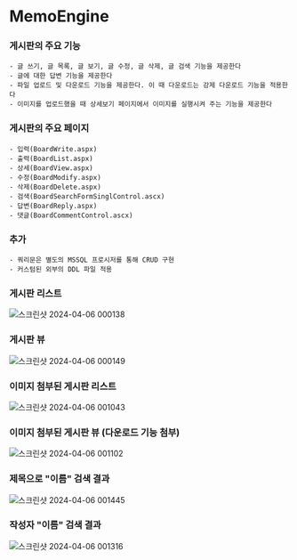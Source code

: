 # MemoEngine

### 게시판의 주요 기능
```
- 글 쓰기, 글 목록, 글 보기, 글 수정, 글 삭제, 글 검색 기능을 제공한다
- 글에 대한 답변 기능을 제공한다
- 파일 업로드 및 다운로드 기능을 제공한다. 이 때 다운로드는 강제 다운로드 기능을 적용한다
- 이미지를 업로드했을 때 상세보기 페이지에서 이미지를 실행시켜 주는 기능을 제공한다
```

### 게시판의 주요 페이지
```
- 입력(BoardWrite.aspx)
- 출력(BoardList.aspx)
- 상세(BoardView.aspx)
- 수정(BoardModify.aspx)
- 삭제(BoardDelete.aspx)
- 검색(BoardSearchFormSinglControl.ascx)
- 답변(BoardReply.aspx)
- 댓글(BoardCommentControl.ascx)
```

### 추가
```
- 쿼리문은 별도의 MSSQL 프로시저를 통해 CRUD 구현
- 커스텀된 외부의 DDL 파일 적용  
```

### 게시판 리스트
![스크린샷 2024-04-06 000138](https://github.com/gusrl6394/MemoEngine/assets/20663508/43e70da8-599b-4d8a-b163-8488190ce590)

### 게시판 뷰
![스크린샷 2024-04-06 000149](https://github.com/gusrl6394/MemoEngine/assets/20663508/f945bd9d-1252-450e-92f0-be4407c52349)

### 이미지 첨부된 게시판 리스트
![스크린샷 2024-04-06 001043](https://github.com/gusrl6394/MemoEngine/assets/20663508/6e7cb294-3994-4ee6-a4dc-1cad9b2d110a)

### 이미지 첨부된 게시판 뷰 (다운로드 기능 첨부)
![스크린샷 2024-04-06 001102](https://github.com/gusrl6394/MemoEngine/assets/20663508/ac01acfa-6bcd-46ab-a791-9628065690fe)

### 제목으로 "이름" 검색 결과
![스크린샷 2024-04-06 001445](https://github.com/gusrl6394/MemoEngine/assets/20663508/2a082604-b67c-4bb3-a176-51eace488a07)

### 작성자 "이름" 검색 결과
![스크린샷 2024-04-06 001316](https://github.com/gusrl6394/MemoEngine/assets/20663508/37d36e57-edfb-4489-b357-986a45e02990)
